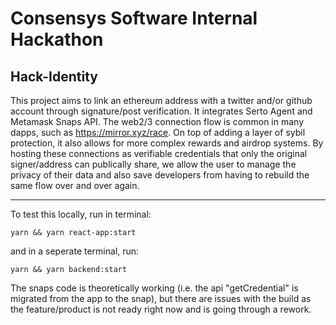 # Consensys Software Internal Hackathon

## Hack-Identity

This project aims to link an ethereum address with a twitter and/or github account through signature/post verification. It integrates Serto Agent and Metamask Snaps API.
The web2/3 connection flow is common in many dapps, such as https://mirror.xyz/race. On top of adding a layer of sybil protection, it also allows for more complex rewards and airdrop systems. By hosting these connections as verifiable credentials that only the original signer/address can publically share, we allow the user to manage the privacy of their data and also save developers from having to rebuild the same flow over and over again.

---

To test this locally, run in terminal:

```
yarn && yarn react-app:start
```

and in a seperate terminal, run:

```
yarn && yarn backend:start
```

The snaps code is theoretically working (i.e. the api "getCredential" is migrated from the app to the snap), but there are issues with the build as the feature/product is not ready right now and is going through a rework.
